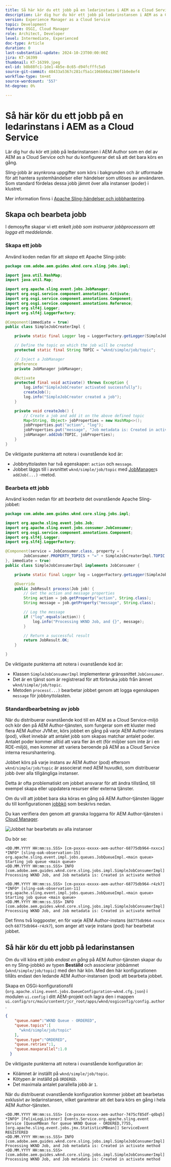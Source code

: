 ```yaml
---
title: Så här kör du ett jobb på en ledarinstans i AEM as a Cloud Service
description: Lär dig hur du kör ett jobb på ledarinstansen i AEM as a Cloud Service.
version: Experience Manager as a Cloud Service
topic: Development
feature: OSGI, Cloud Manager
role: Architect, Developer
level: Intermediate, Experienced
doc-type: Article
duration: 0
last-substantial-update: 2024-10-23T00:00:00Z
jira: KT-16399
thumbnail: KT-16399.jpeg
exl-id: b8b88fc1-1de1-4b5e-8c65-d94fcfffc5a5
source-git-commit: 48433a5367c281cf5a1c106b08a1306f1b0e8ef4
workflow-type: tm+mt
source-wordcount: '557'
ht-degree: 0%

---
```


# Så här kör du ett jobb på en ledarinstans i AEM as a Cloud Service

Lär dig hur du kör ett jobb på ledarinstansen i AEM Author som en del av AEM as a Cloud Service och hur du konfigurerar det så att det bara körs en gång.

Sling-jobb är asynkrona uppgifter som körs i bakgrunden och är utformade för att hantera systemhändelser eller händelser som utlöses av användaren. Som standard fördelas dessa jobb jämnt över alla instanser (poder) i klustret.

Mer information finns i [Apache Sling-händelser och jobbhantering](https://sling.apache.org/documentation/bundles/apache-sling-eventing-and-job-handling.html).

## Skapa och bearbeta jobb

I demosyfte skapar vi ett enkelt _jobb som instruerar jobbprocessorn att logga ett meddelande_.

### Skapa ett jobb

Använd koden nedan för att _skapa_ ett Apache Sling-jobb:

```java
package com.adobe.aem.guides.wknd.core.sling.jobs.impl;

import java.util.HashMap;
import java.util.Map;

import org.apache.sling.event.jobs.JobManager;
import org.osgi.service.component.annotations.Activate;
import org.osgi.service.component.annotations.Component;
import org.osgi.service.component.annotations.Reference;
import org.slf4j.Logger;
import org.slf4j.LoggerFactory;

@Component(immediate = true)
public class SimpleJobCreaterImpl {

    private static final Logger log = LoggerFactory.getLogger(SimpleJobCreaterImpl.class);

    // Define the topic on which the job will be created
    protected static final String TOPIC = "wknd/simple/job/topic";

    // Inject a JobManager
    @Reference
    private JobManager jobManager;

    @Activate
    protected final void activate() throws Exception {
        log.info("SimpleJobCreater activated successfully");
        createJob();
        log.info("SimpleJobCreater created a job");
    }

    private void createJob() {
        // Create a job and add it on the above defined topic
        Map<String, Object> jobProperties = new HashMap<>();
        jobProperties.put("action", "log");
        jobProperties.put("message", "Job metadata is: Created in activate method");
        jobManager.addJob(TOPIC, jobProperties);
    }
}
```

De viktigaste punkterna att notera i ovanstående kod är:

- Jobbnyttolasten har två egenskaper: `action` och `message`.
- Jobbet läggs till i avsnittet `wknd/simple/job/topic` med [JobManager](https://javadoc.io/doc/com.adobe.aem/aem-sdk-api/latest/org/apache/sling/event/jobs/JobManager.html)s `addJob(...)` -metod.

### Bearbeta ett jobb

Använd koden nedan för att _bearbeta_ det ovanstående Apache Sling-jobbet:

```java
package com.adobe.aem.guides.wknd.core.sling.jobs.impl;

import org.apache.sling.event.jobs.Job;
import org.apache.sling.event.jobs.consumer.JobConsumer;
import org.osgi.service.component.annotations.Component;
import org.slf4j.Logger;
import org.slf4j.LoggerFactory;

@Component(service = JobConsumer.class, property = {
        JobConsumer.PROPERTY_TOPICS + "=" + SimpleJobCreaterImpl.TOPIC
}, immediate = true)
public class SimpleJobConsumerImpl implements JobConsumer {

    private static final Logger log = LoggerFactory.getLogger(SimpleJobConsumerImpl.class);

    @Override
    public JobResult process(Job job) {
        // Get the action and message properties
        String action = job.getProperty("action", String.class);
        String message = job.getProperty("message", String.class);

        // Log the message
        if ("log".equals(action)) {
            log.info("Processing WKND Job, and {}", message);
        }

        // Return a successful result
        return JobResult.OK;
    }

}
```

De viktigaste punkterna att notera i ovanstående kod är:

- Klassen `SimpleJobConsumerImpl` implementerar gränssnittet `JobConsumer`.
- Det är en tjänst som är registrerad för att förbruka jobb från ämnet `wknd/simple/job/topic`.
- Metoden `process(...)` bearbetar jobbet genom att logga egenskapen `message` för jobbnyttolasten.

### Standardbearbetning av jobb

När du distribuerar ovanstående kod till en AEM as a Cloud Service-miljö och kör den på AEM Author-tjänsten, som fungerar som ett kluster med flera AEM Author JVM:er, körs jobbet en gång på varje AEM Author-instans (pod), vilket innebär att antalet jobb som skapas matchar antalet poder. Antalet poder kommer alltid att vara fler än ett (för miljöer som inte är i en RDE-miljö), men kommer att variera beroende på AEM as a Cloud Service interna resurshantering.

Jobbet körs på varje instans av AEM Author (pod) eftersom `wknd/simple/job/topic` är associerat med AEM huvudkö, som distribuerar jobb över alla tillgängliga instanser.

Detta är ofta problematiskt om jobbet ansvarar för att ändra tillstånd, till exempel skapa eller uppdatera resurser eller externa tjänster.

Om du vill att jobbet bara ska köras en gång på AEM Author-tjänsten lägger du till konfigurationen [jobbkö](#how-to-run-a-job-on-the-leader-instance) som beskrivs nedan.

Du kan verifiera den genom att granska loggarna för AEM Author-tjänsten i [Cloud Manager](https://experienceleague.adobe.com/en/docs/experience-manager-learn/cloud-service/debugging/debugging-aem-as-a-cloud-service/logs#cloud-manager).

![Jobbet har bearbetats av alla instanser](./assets/run-job-once/job-processed-by-all-instances.png)


Du bör se:

```
<DD.MM.YYYY HH:mm:ss.SSS> [cm-pxxxx-exxxx-aem-author-68775db964-nxxcx] *INFO* [sling-oak-observation-15] org.apache.sling.event.impl.jobs.queues.JobQueueImpl.<main queue> Starting job queue <main queue>
<DD.MM.YYYY HH:mm:ss.SSS> INFO [com.adobe.aem.guides.wknd.core.sling.jobs.impl.SimpleJobConsumerImpl] Processing WKND Job, and Job metadata is: Created in activate method

<DD.MM.YYYY HH:mm:ss.SSS> [cm-pxxxx-exxxx-aem-author-68775db964-r4zk7] *INFO* [sling-oak-observation-11] org.apache.sling.event.impl.jobs.queues.JobQueueImpl.<main queue> Starting job queue <main queue>
<DD.MM.YYYY HH:mm:ss.SSS> INFO [com.adobe.aem.guides.wknd.core.sling.jobs.impl.SimpleJobConsumerImpl] Processing WKND Job, and Job metadata is: Created in activate method
```

Det finns två loggposter, en för varje AEM Author-instans (`68775db964-nxxcx` och `68775db964-r4zk7`), som anger att varje instans (pod) har bearbetat jobbet.

## Så här kör du ett jobb på ledarinstansen

Om du vill köra ett jobb _endast en gång_ på AEM Author-tjänsten skapar du en ny Sling-jobbkö av typen **Beställd** och associerar jobbämnet (`wknd/simple/job/topic`) med den här kön. Med den här konfigurationen tillåts endast den ledande AEM Author-instansen (pod) att bearbeta jobbet.

Skapa en OSGi-konfigurationsfil (`org.apache.sling.event.jobs.QueueConfiguration~wknd.cfg.json`) i modulen `ui.config` i ditt AEM-projekt och lagra den i mappen `ui.config/src/main/content/jcr_root/apps/wknd/osgiconfig/config.author`.

```json
{
    "queue.name":"WKND Queue - ORDERED",
    "queue.topics":[
      "wknd/simple/job/topic"
    ],
    "queue.type":"ORDERED",
    "queue.retries":1,
    "queue.maxparallel":1.0
  }
```

De viktigaste punkterna att notera i ovanstående konfiguration är:

- Köämnet är inställt på `wknd/simple/job/topic`.
- Kötypen är inställd på `ORDERED`.
- Det maximala antalet parallella jobb är `1`.

När du distribuerat ovanstående konfiguration kommer jobbet att bearbetas exklusivt av ledarinstansen, vilket garanterar att det bara körs en gång i hela AEM Author-tjänsten.

```
<DD.MM.YYYY HH:mm:ss.SSS> [cm-pxxxx-exxxx-aem-author-7475cf85df-qdbq5] *INFO* [FelixLogListener] Events.Service.org.apache.sling.event Service [QueueMBean for queue WKND Queue - ORDERED,7755, [org.apache.sling.event.jobs.jmx.StatisticsMBean]] ServiceEvent REGISTERED
<DD.MM.YYYY HH:mm:ss.SSS> INFO [com.adobe.aem.guides.wknd.core.sling.jobs.impl.SimpleJobConsumerImpl] Processing WKND Job, and Job metadata is: Created in activate method
<DD.MM.YYYY HH:mm:ss.SSS> [com.adobe.aem.guides.wknd.core.sling.jobs.impl.SimpleJobConsumerImpl] Processing WKND Job, and Job metadata is: Created in activate method
```
